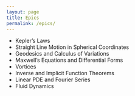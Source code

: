 ```yaml
---
layout: page
title: Epics
permalink: /epics/
---
```




* Kepler’s Laws
* Straight Line Motion in Spherical Coordinates
* Geodesics and Calculus of Variations
* Maxwell’s Equations and Differential Forms
* Vortices
* Inverse and Implicit Function Theorems
* Linear PDE and Fourier Series
* Fluid Dynamics
